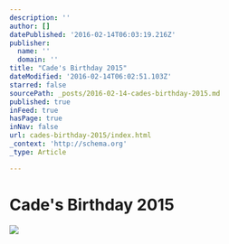 ```yaml
---
description: ''
author: []
datePublished: '2016-02-14T06:03:19.216Z'
publisher:
  name: ''
  domain: ''
title: "Cade's Birthday 2015"
dateModified: '2016-02-14T06:02:51.103Z'
starred: false
sourcePath: _posts/2016-02-14-cades-birthday-2015.md
published: true
inFeed: true
hasPage: true
inNav: false
url: cades-birthday-2015/index.html
_context: 'http://schema.org'
_type: Article

---
```

# Cade's Birthday 2015
![](https://the-grid-user-content.s3-us-west-2.amazonaws.com/b25790c1-5ebf-45de-879a-18c20753806f.png)